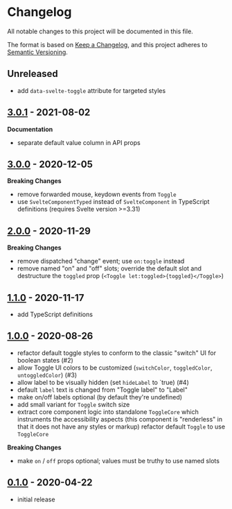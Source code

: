 # Changelog

All notable changes to this project will be documented in this file.

The format is based on [Keep a Changelog](https://keepachangelog.com/en/1.0.0/),
and this project adheres to [Semantic Versioning](https://semver.org/spec/v2.0.0.html).

## Unreleased

- add `data-svelte-toggle` attribute for targeted styles

## [3.0.1](https://github.com/metonym/svelte-toggle/releases/tag/v3.0.1) - 2021-08-02

**Documentation**

- separate default value column in API props

## [3.0.0](https://github.com/metonym/svelte-toggle/releases/tag/v3.0.0) - 2020-12-05

**Breaking Changes**

- remove forwarded mouse, keydown events from `Toggle`
- use `SvelteComponentTyped` instead of `SvelteComponent` in TypeScript definitions (requires Svelte version >=3.31)

## [2.0.0](https://github.com/metonym/svelte-toggle/releases/tag/v2.0.0) - 2020-11-29

**Breaking Changes**

- remove dispatched "change" event; use `on:toggle` instead
- remove named "on" and "off" slots; override the default slot and destructure the `toggled` prop (`<Toggle let:toggled>{toggled}</Toggle>`)

## [1.1.0](https://github.com/metonym/svelte-toggle/releases/tag/v1.1.0) - 2020-11-17

- add TypeScript definitions

## [1.0.0](https://github.com/metonym/svelte-toggle/releases/tag/v1.0.0) - 2020-08-26

- refactor default toggle styles to conform to the classic "switch" UI for boolean states (#2)
- allow Toggle UI colors to be customized (`switchColor`, `toggledColor`, `untoggledColor`) (#3)
- allow label to be visually hidden (set `hideLabel` to `true) (#4)
- default `label` text is changed from "Toggle label" to "Label"
- make on/off labels optional (by default they're undefined)
- add small variant for `Toggle` switch size
- extract core component logic into standalone `ToggleCore` which instruments the accessibility aspects (this component is "renderless" in that it does not have any styles or markup)
  refactor default `Toggle` to use `ToggleCore`

**Breaking Changes**

- make `on` / `off` props optional; values must be truthy to use named slots

## [0.1.0](https://github.com/metonym/svelte-toggle/releases/tag/v0.1.0) - 2020-04-22

- initial release
